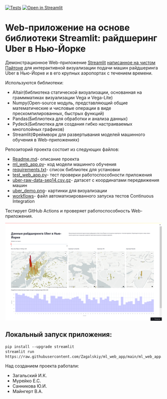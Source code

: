 [![Tests](https://github.com/Zagalskiy/ml_web_app/actions/workflows/python-app.yml/badge.svg)](https://github.com/Zagalskiy/ml_web_app/actions/workflows/python-app.yml)
[![Open in Streamlit](https://static.streamlit.io/badges/streamlit_badge_black_white.svg)](https://nyc-uber.streamlit.app/)

# Web-приложение на основе библиотеки Streamlit: райдшеринг Uber в Нью-Йорке

Демонстрационное Web-приложение [Streamlit](https://streamlit.io) [написанное на чистом Пайтоне](https://github.com/Zagalskiy/ml_web_app/blob/main/ml_web_app.py) для интерактивной визуализации подачи машин райдшеринга Uber в Нью-Йорке и в его крупных аэропортах с течением времени.

Используются библиотеки:
- Altair(библиотека статической визуализации, основанная на граммматиках визуализации Vega и Vega-Lite)
- Numpy(Open-source модуль, представляющий общие математические и числовые операции в виде прескомпилированных, быстрых функций)
- Pandas(Библиотека для обработки и анализа данных)
- Pydeck(Библиотека для создания гибко настраиваемых многолойных графиков)
- Streamlit(Фреймворк для развертывания моделей машинного обучения в Web-приложениях)

Репозиторий проекта состоит из следующих файлов:
- [Readme.md](https://github.com/Zagalskiy/ml_web_app/blob/main/README.md)- описание проекта
- [ml_web_app.py](https://github.com/Zagalskiy/ml_web_app/blob/main/ml_web_app.py)- код модели машиннго обучения
- [requirements.txt](https://github.com/Zagalskiy/ml_web_app/blob/main/requirements.txt)- список библиотек для установки
- [test_web_app.py](https://github.com/Zagalskiy/ml_web_app/blob/main/test_web_app.py)- тест проверки работоспособности приложения
- [uber-raw-data-sep14.csv.gz](https://github.com/Zagalskiy/ml_web_app/blob/main/uber-raw-data-sep14.csv.gz)- датасет с координатами передвижения машин
- [uber_demo.png](https://github.com/Zagalskiy/ml_web_app/blob/main/uber_demo.png)- картинки для визуализации
- [workflows](https://github.com/Zagalskiy/ml_web_app/tree/main/.github/workflows)- файл автоматизированного запуска тестов Continuous Integration


Тестирует GitHub Actions и проверяет работоспособность Web-приложения.

![Райдшеринг Uber](https://github.com/Zagalskiy/ml_web_app/raw/main/uber_demo.png "Райдшеринг Uber")

## Локальный запуск приложения:
```
pip install --upgrade streamlit
streamlit run https://raw.githubusercontent.com/Zagalskiy/ml_web_app/main/ml_web_app.py
```
Над созданием проекта работали:
* Загальский И.К.
* Мурейко Е.С.
* Санникова Ю.И.
* Майнгерт В.А.